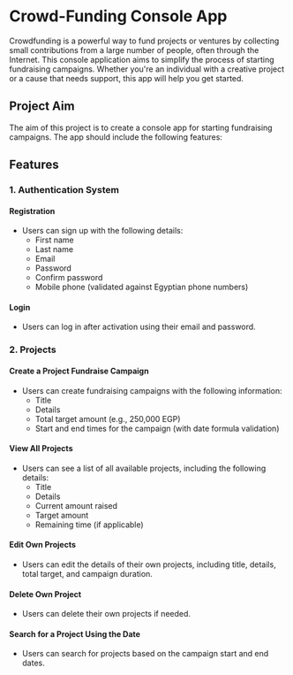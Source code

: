 # Crowd-Funding Console App

Crowdfunding is a powerful way to fund projects or ventures by collecting small contributions from a large number of people, often through the Internet. This console application aims to simplify the process of starting fundraising campaigns. Whether you're an individual with a creative project or a cause that needs support, this app will help you get started.

## Project Aim

The aim of this project is to create a console app for starting fundraising campaigns. The app should include the following features:

## Features

### 1. Authentication System

#### Registration
- Users can sign up with the following details:
  - First name
  - Last name
  - Email
  - Password
  - Confirm password
  - Mobile phone (validated against Egyptian phone numbers)

#### Login
- Users can log in after activation using their email and password.

### 2. Projects

#### Create a Project Fundraise Campaign
- Users can create fundraising campaigns with the following information:
  - Title
  - Details
  - Total target amount (e.g., 250,000 EGP)
  - Start and end times for the campaign (with date formula validation)

#### View All Projects
- Users can see a list of all available projects, including the following details:
  - Title
  - Details
  - Current amount raised
  - Target amount
  - Remaining time (if applicable)

#### Edit Own Projects
- Users can edit the details of their own projects, including title, details, total target, and campaign duration.

#### Delete Own Project
- Users can delete their own projects if needed.

#### Search for a Project Using the Date
- Users can search for projects based on the campaign start and end dates.
